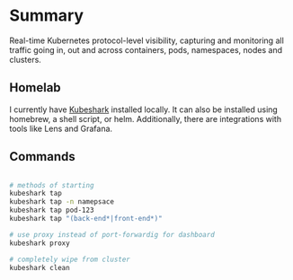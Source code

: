# Summary

Real-time Kubernetes protocol-level visibility, capturing and monitoring all traffic going in, out and across containers, pods, namespaces, nodes and clusters.

## Homelab

I currently have [Kubeshark](https://www.kubeshark.co/) installed locally. It can also be installed using homebrew, a shell script, or helm. Additionally, there are integrations with tools like Lens and Grafana.

## Commands

```bash

# methods of starting
kubeshark tap
kubeshark tap -n namepsace
kubeshark tap pod-123
kubeshark tap "(back-end*|front-end*)"

# use proxy instead of port-forwardig for dashboard
kubeshark proxy

# completely wipe from cluster
kubeshark clean
```
